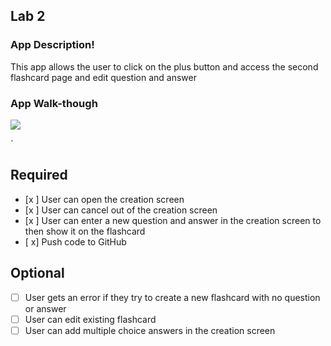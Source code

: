 ## Lab 2


### App Description!

This app allows the user to click on the plus button and access the second flashcard page and edit question and answer

### App Walk-though
![](https://i.imgur.com/7UgkG6n.gif)




`
## Required
- [x ] User can open the creation screen
- [x ] User can cancel out of the creation screen
- [x ] User can enter a new question and answer in the creation screen to then show it on the flashcard
- [ x] Push code to GitHub
## Optional
- [ ] User gets an error if they try to create a new flashcard with no question or answer
- [ ] User can edit existing flashcard
- [ ] User can add multiple choice answers in the creation screen
